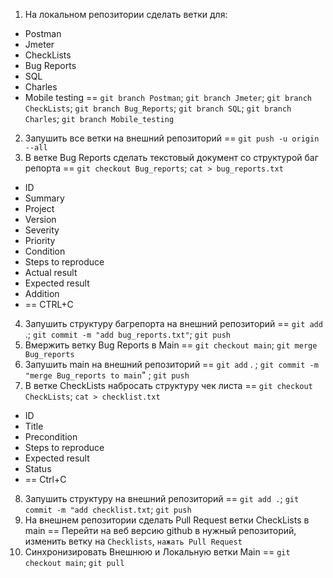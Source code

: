  1) На локальном репозитории сделать ветки для:
- Postman
- Jmeter
- CheckLists
- Bug Reports
- SQL
- Charles
- Mobile testing
  == `git branch Postman`; `git branch Jmeter`; `git branch CheckLists`; `git branch Bug_Reports`; `git branch SQL`; `git branch Charles`; `git branch Mobile_testing`
2) Запушить все ветки на внешний репозиторий 
  == `git push -u origin --all` 
3) В ветке Bug Reports сделать текстовый документ со структурой баг репорта
  == `git checkout Bug_reports`; `cat > bug_reports.txt`
- ID
- Summary
- Project
- Version
- Severity
- Priority
- Condition
- Steps to reproduce
- Actual result
- Expected result
- Addition
- == CTRL+C
4) Запушить структуру багрепорта на внешний репозиторий 
  == `git add` .; `git commit -m "add bug_reports.txt"`; `git push`
5) Вмержить ветку Bug Reports в Main
  == `git checkout main`; `git merge Bug_reports`
6) Запушить main на внешний репозиторий
  == `git add` . ; `git commit -m "merge Bug_reports to main`" ; `git push`
7) В ветке CheckLists набросать структуру чек листа
  == `git checkout CheckLists`; `cat > checklist.txt`
- ID
- Title
- Precondition
- Steps to reproduce
- Expected result
- Status
- == Ctrl+C 
8) Запушить структуру на внешний репозиторий
  == `git add .`; `git commit -m "add checklist.txt`; `git push`
9) На внешнем репозитории сделать Pull Request ветки CheckLists в main
  == Перейти на веб версию github в нужный репозиторий, изменить ветку на `Checklists`, `нажать Pull Request`
10) Синхронизировать Внешнюю и Локальную ветки Main
  == `git checkout main`; `git pull`